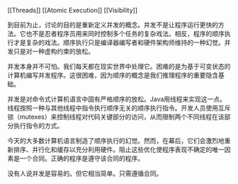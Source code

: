 [[Threads]]
[[Atomic Execution]]
[[Visibility]]


到目前为止，讨论的目的是重新定义并发的概念。并发不是让程序运行更快的方法。它也不是忍者程序员用来同时控制多个任务的复杂戏法。相反，程序的顺序执行才是复杂的戏法。顺序执行只是编译器编写者和硬件架构师维持的一种幻觉。并发只是对一种虚构约束的放松。

并发本身并不可怕。我们每天都在现实世界中处理它。困难的是为基于可变状态的计算机编写并发程序。这很困难，因为顺序的概念是我们推理程序的重要隐含基础。

并发是对命令式计算机语言中固有严格顺序的放松。Java用线程来实现这一点。线程按照一种与其他线程中指令执行顺序无关的顺序执行指令。开发人员使用互斥锁（mutexes）来控制线程对代码关键部分的访问，从而限制两个不同线程在该部分执行指令的方式。

今天的大多数计算机语言制造了顺序执行的幻觉。然而，在幕后，它们会激烈地重新排序、并行化和缓存以充分利用硬件。阻止这些优化使程序表现不确定的唯一因素是一个合同。正确的程序是遵守该合同的程序。

没有人说并发是容易的。但它相当简单。只需遵循合同。